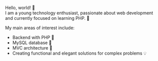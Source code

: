 Hello, world! 👋  
I am a young technology enthusiast, passionate about web development and currently focused on learning PHP. 🚀

My main areas of interest include:

- Backend with PHP 🐘  
- MySQL database 💾  
- MVC architecture 🎯  
- Creating functional and elegant solutions for complex problems 💡 
